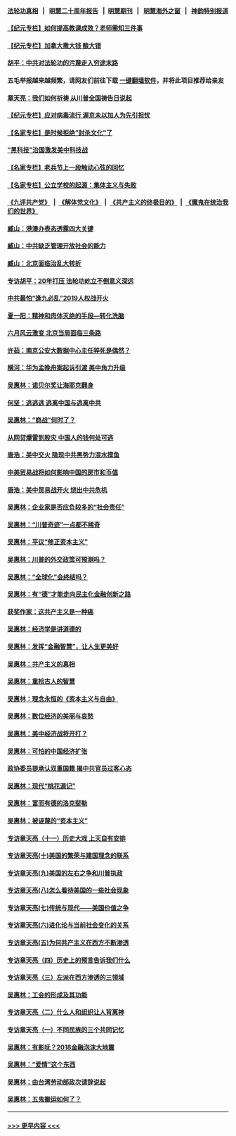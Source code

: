 #### [法轮功真相](https://github.com/gfw-breaker/truth/blob/master/README.md?t=0) &nbsp;&nbsp;|&nbsp;&nbsp; [明慧二十周年报告](https://github.com/gfw-breaker/mh-reports/blob/master/README.md?t=0) &nbsp;&nbsp;|&nbsp;&nbsp;[明慧期刊](https://github.com/gfw-breaker/mh-qikan) &nbsp;&nbsp;|&nbsp;&nbsp; [明慧海外之窗](https://github.com/gfw-breaker/mh-news/blob/master/README.md?t=0) &nbsp;&nbsp;|&nbsp;&nbsp; [神韵特别报道](https://github.com/gfw-breaker/mh-news/blob/master/shenyun.md?t=0)
#### [【纪元专栏】如何提高教课成效？老师需知三件事](../pages/nsc423/n12417848.md?t=07042352) 
#### [【纪元专栏】加拿大撒大钱 酿大错](../pages/nsc423/n12406564.md?t=07042352) 
#### [胡平：中共对法轮功的污蔑走入穷途末路](../pages/nsc423/n12266737.md?t=07042352) 
#### 五毛举报越来越频繁，请网友们前往下载 [一键翻墙软件](https://github.com/gfw-breaker/ssr-accounts)，并将此项目推荐给亲友
#### [章天亮：我们如何祈祷 从川普全国祷告日说起](../pages/nsc423/n11944627.md?t=07042352) 
#### [【纪元专栏】应对病毒流行 渥京未以加人为先引担忧](../pages/nsc423/n11875714.md?t=07042352) 
#### [【名家专栏】是时候拒绝“封杀文化”了](../pages/nsc423/n11814093.md?t=07042352) 
#### [“黑科技”治国激发美中科技战](../pages/nsc423/n11638056.md?t=07042352) 
#### [【名家专栏】老兵节上一段触动心弦的回忆](../pages/nsc423/n11646016.md?t=07042352) 
#### [【名家专栏】公立学校的起源：集体主义与失败](../pages/nsc423/n11601833.md?t=07042352) 
#### [《九评共产党》](https://github.com/begood0513/9ping.md/blob/master/README.md) &nbsp;|&nbsp; [《解体党文化》](../../../../jtdwh.md/blob/master/README.md)  &nbsp;|&nbsp; [《共产主义的终极目的》](../../../../gczydzjmd.md/blob/master/README.md) &nbsp;|&nbsp; [《魔鬼在统治我们的世界》](../../../../mgztzwmdsj.md/blob/master/README.md) 
#### [臧山：港澳办表态透露四大关键](../pages/nsc423/n11421628.md?t=07042352) 
#### [臧山：中共缺乏管理开放社会的能力](../pages/nsc423/n11407457.md?t=07042352) 
#### [臧山：北京面临治乱大转折](../pages/nsc423/n11406895.md?t=07042352) 
#### [专访胡平：20年打压 法轮功屹立不倒意义深远](../pages/nsc423/n11398800.md?t=07042352) 
#### [中共最怕“逢九必乱”2019人权战开火](../pages/nsc423/n11385248.md?t=07042352) 
#### [夏一阳：精神和肉体灭绝的手段—转化洗脑](../pages/nsc423/n11368250.md?t=07042352) 
#### [六月风云激变 北京当局面临三条路](../pages/nsc423/n11313668.md?t=07042352) 
#### [许茹：南京公安大数据中心主任猝死是偶然？](../pages/nsc423/n11064744.md?t=07042352) 
#### [横河：华为孟晚舟案起诉引渡 美中角力升级](../pages/nsc423/n11027230.md?t=07042352) 
#### [吴惠林：诺贝尔奖让海耶克翻身](../pages/nsc423/n10890049.md?t=07042352) 
#### [何坚：逃逃逃 逃离中国与逃离中共](../pages/nsc423/n10592891.md?t=07042352) 
#### [吴惠林：“商战”何时了？](../pages/nsc423/n10573558.md?t=07042352) 
#### [从网贷爆雷到股灾 中国人的钱何处可逃](../pages/nsc423/n10572800.md?t=07042352) 
#### [唐浩：美中交火 隐现中共黑势力混水摸鱼](../pages/nsc423/n10544040.md?t=07042352) 
#### [中美贸易战将如何影响中国的房市和币值](../pages/nsc423/n10543697.md?t=07042352) 
#### [唐浩：美中贸易战开火 烧出中共危机](../pages/nsc423/n10540126.md?t=07042352) 
#### [吴惠林：企业家是否应负较多的“社会责任”](../pages/nsc423/n10535022.md?t=07042352) 
#### [吴惠林：“川普奇迹”一点都不稀奇](../pages/nsc423/n10512808.md?t=07042352) 
#### [吴惠林：平议“修正资本主义”](../pages/nsc423/n10495724.md?t=07042352) 
#### [吴惠林：川普的外交政策可预测吗？](../pages/nsc423/n10462387.md?t=07042352) 
#### [吴惠林：“全球化”会终结吗？](../pages/nsc423/n10452838.md?t=07042352) 
#### [吴惠林：有“德”才能走向民主化金融创新之路](../pages/nsc423/n10432292.md?t=07042352) 
#### [获奖作家：这共产主义是一种癌](../pages/nsc423/n10431541.md?t=07042352) 
#### [吴惠林：经济学是讲道德的](../pages/nsc423/n10398014.md?t=07042352) 
#### [吴惠林：发挥“金融智慧”，让人生更美好](../pages/nsc423/n10375019.md?t=07042352) 
#### [吴惠林：共产主义的真相](../pages/nsc423/n10351394.md?t=07042352) 
#### [吴惠林：重拾古人的智慧](../pages/nsc423/n10337691.md?t=07042352) 
#### [吴惠林：理念永恒的《资本主义与自由》](../pages/nsc423/n10316274.md?t=07042352) 
#### [吴惠林：数位经济的美丽与哀愁](../pages/nsc423/n10292946.md?t=07042352) 
#### [吴惠林：美中经济战将开打？](../pages/nsc423/n10258825.md?t=07042352) 
#### [吴惠林：可怕的中国经济扩张](../pages/nsc423/n10219147.md?t=07042352) 
#### [政协委员提承认双重国籍 揭中共官员过客心态](../pages/nsc423/n10208809.md?t=07042352) 
#### [吴惠林：现代“桃花源记”](../pages/nsc423/n10185234.md?t=07042352) 
#### [吴惠林：富而有德的洛克斐勒](../pages/nsc423/n10142264.md?t=07042352) 
#### [吴惠林：被诬蔑的“资本主义”](../pages/nsc423/n10124816.md?t=07042352) 
#### [专访章天亮（十一）历史大戏 上天自有安排](../pages/nsc423/n10094905.md?t=07042352) 
#### [专访章天亮(十)美国的繁荣与建国理念的联系](../pages/nsc423/n10094899.md?t=07042352) 
#### [专访章天亮(九)美国的左右之争和川普执政](../pages/nsc423/n10094889.md?t=07042352) 
#### [专访章天亮(八)怎么看待美国的一些社会现象](../pages/nsc423/n10094857.md?t=07042352) 
#### [专访章天亮(七)传统与现代——美国价值之争](../pages/nsc423/n10093140.md?t=07042352) 
#### [专访章天亮(六)进化论与当前社会变化的关系](../pages/nsc423/n10092036.md?t=07042352) 
#### [专访章天亮(五)为何共产主义在西方不断渗透](../pages/nsc423/n10083620.md?t=07042352) 
#### [专访章天亮（四）历史上的预言告诉我们什么](../pages/nsc423/n10083606.md?t=07042352) 
#### [专访章天亮（三）左派在西方渗透的三领域](../pages/nsc423/n10081115.md?t=07042352) 
#### [吴惠林：工会的形成及其功能](../pages/nsc423/n10080633.md?t=07042352) 
#### [专访章天亮（二）什么人和组织让人背离神](../pages/nsc423/n10076637.md?t=07042352) 
#### [专访章天亮（一）不同民族的三个共同记忆](../pages/nsc423/n10074188.md?t=07042352) 
#### [吴惠林：有影呒？2018金融泡沫大地震](../pages/nsc423/n10040534.md?t=07042352) 
#### [吴惠林：“爱情”这个东西](../pages/nsc423/n10019423.md?t=07042352) 
#### [吴惠林：由台湾劳动部政次请辞说起](../pages/nsc423/n9979679.md?t=07042352) 
#### [吴惠林：五鬼搬运如何了？](../pages/nsc423/n9925338.md?t=07042352) 

----
#### [ >>> 更早内容 <<< ](../indexes/nsc423-earlier.md)

